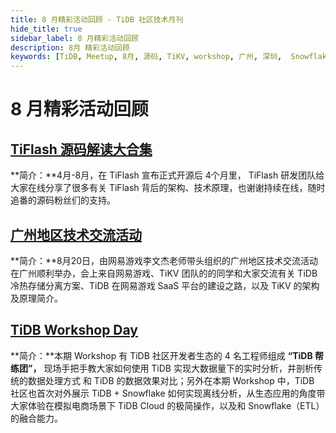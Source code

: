 ```yaml
---
title: 8 月精彩活动回顾 - TiDB 社区技术月刊
hide_title: true
sidebar_label: 8 月精彩活动回顾
description: 8月 精彩活动回顾
keywords: [TiDB, Meetup, 8月, 源码, TiKV, workshop, 广州, 深圳,  Snowflake, TiDB Cloud]
---
```


# 8 月精彩活动回顾

## [TiFlash 源码解读大合集](https://asktug.com/t/topic/903372)

**简介：**4月-8月，在 TiFlash 宣布正式开源后 4个月里， TiFlash 研发团队给大家在线分享了很多有关 TiFlash 背后的架构、技术原理，也谢谢持续在线，随时追番的源码粉丝们的支持。



## [广州地区技术交流活动](https://asktug.com/t/topic/842971)

**简介：**8月20日，由网易游戏李文杰老师带头组织的广州地区技术交流活动在广州顺利举办，会上来自网易游戏、TiKV 团队的的同学和大家交流有关 TiDB 冷热存储分离方案、TiDB 在网易游戏 SaaS 平台的建设之路，以及 TiKV 的架构及原理简介。



## [TiDB Workshop Day](https://asktug.com/t/topic/873114)

**简介：**本期 Workshop 有 TiDB 社区开发者生态的 4 名工程师组成 **“TiDB 帮练团”，** 现场手把手教大家如何使用 TiDB 实现大数据量下的实时分析，并剖析传统的数据处理方式 和 TiDB 的数据效果对比；另外在本期 Workshop 中，TiDB 社区也首次对外展示 TiDB + Snowflake 如何实现离线分析，从生态应用的角度带大家体验在模拟电商场景下 TiDB Cloud 的极简操作，以及和 Snowflake（ETL）的融合能力。

